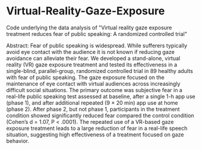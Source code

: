 # Virtual-Reality-Gaze-Exposure
Code underlying the data analysis of "Virtual reality gaze exposure treatment reduces fear of public speaking: A randomized controlled trial"

Abstract:
Fear of public speaking is widespread. While sufferers typically avoid eye contact with the audience it is not known if reducing gaze avoidance can alleviate their fear. 
We developed a stand-alone, virtual reality (VR) gaze exposure treatment and tested its effectiveness in a single-blind, parallel-group, 
randomized controlled trial in 89 healthy adults with fear of public speaking. The gaze exposure focused on the maintenance of eye contact 
with virtual audiences across increasingly difficult social situations. The primary outcome was subjective fear in a real-life public speaking 
test assessed at baseline, after a single 1-h app use (phase 1), and after additional repeated (9 × 20 min) app use at home (phase 2). 
After phase 2, but not phase 1, participants in the treatment condition showed significantly reduced fear compared the control 
condition (Cohen’s d = 1.07, P &lt; .0001). The repeated use of a VR-based gaze exposure treatment leads to a large reduction of fear 
in a real-life speech situation, suggesting high effectiveness of a treatment focused on gaze behavior.

